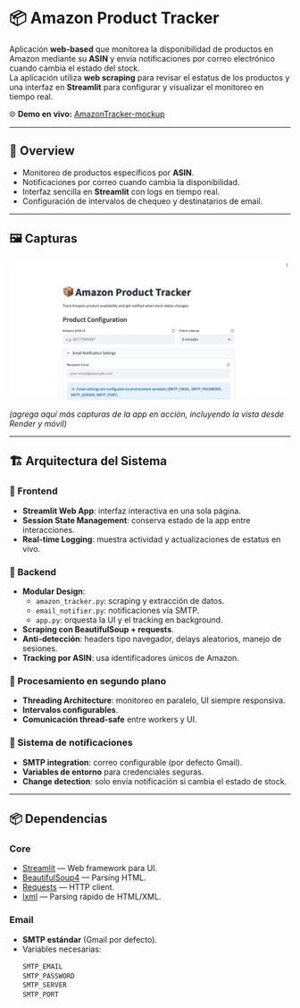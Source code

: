 # 📦 Amazon Product Tracker

Aplicación **web-based** que monitorea la disponibilidad de productos en Amazon mediante su **ASIN** y envía notificaciones por correo electrónico cuando cambia el estado del stock.  
La aplicación utiliza **web scraping** para revisar el estatus de los productos y una interfaz en **Streamlit** para configurar y visualizar el monitoreo en tiempo real.

🌐 **Demo en vivo:** [AmazonTracker-mockup](https://amazontracker-mockup.onrender.com)

---

## 📝 Overview
- Monitoreo de productos específicos por **ASIN**.  
- Notificaciones por correo cuando cambia la disponibilidad.  
- Interfaz sencilla en **Streamlit** con logs en tiempo real.  
- Configuración de intervalos de chequeo y destinatarios de email.  

---

## 🖼️ Capturas
![UI Demo](./amazon.png)

*(agrega aquí más capturas de la app en acción, incluyendo la vista desde Render y móvil)*

---

## 🏗️ Arquitectura del Sistema

### 🔹 Frontend
- **Streamlit Web App**: interfaz interactiva en una sola página.  
- **Session State Management**: conserva estado de la app entre interacciones.  
- **Real-time Logging**: muestra actividad y actualizaciones de estatus en vivo.  

### 🔹 Backend
- **Modular Design**:  
  - `amazon_tracker.py`: scraping y extracción de datos.  
  - `email_notifier.py`: notificaciones vía SMTP.  
  - `app.py`: orquesta la UI y el tracking en background.  
- **Scraping con BeautifulSoup + requests**.  
- **Anti-detección**: headers tipo navegador, delays aleatorios, manejo de sesiones.  
- **Tracking por ASIN**: usa identificadores únicos de Amazon.  

### 🔹 Procesamiento en segundo plano
- **Threading Architecture**: monitoreo en paralelo, UI siempre responsiva.  
- **Intervalos configurables**.  
- **Comunicación thread-safe** entre workers y UI.  

### 🔹 Sistema de notificaciones
- **SMTP integration**: correo configurable (por defecto Gmail).  
- **Variables de entorno** para credenciales seguras.  
- **Change detection**: solo envía notificación si cambia el estado de stock.  

---

## 📦 Dependencias
### Core
- [Streamlit](https://streamlit.io/) — Web framework para UI.  
- [BeautifulSoup4](https://www.crummy.com/software/BeautifulSoup/) — Parsing HTML.  
- [Requests](https://docs.python-requests.org/) — HTTP client.  
- [lxml](https://lxml.de/) — Parsing rápido de HTML/XML.  

### Email
- **SMTP estándar** (Gmail por defecto).  
- Variables necesarias:
  ```bash
  SMTP_EMAIL
  SMTP_PASSWORD
  SMTP_SERVER
  SMTP_PORT
